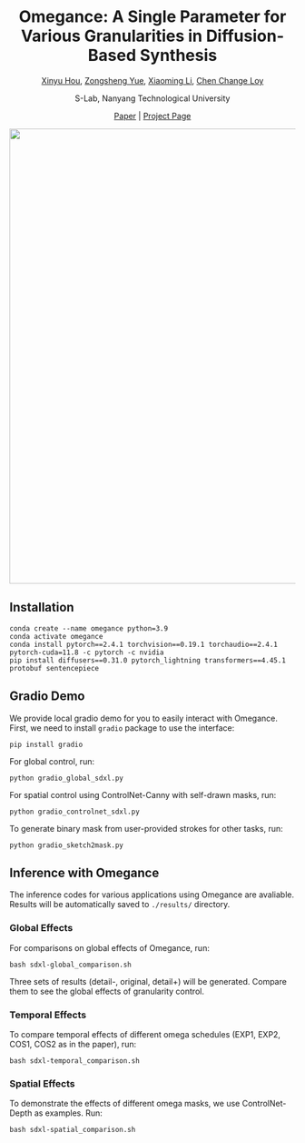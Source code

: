 <div align="center">
<h1>Omegance: A Single Parameter for Various Granularities in Diffusion-Based Synthesis</h1>

[Xinyu Hou](https://itsmag11.github.io/), [Zongsheng Yue](https://zsyoaoa.github.io/), [Xiaoming Li](https://csxmli2016.github.io/), [Chen Change Loy](https://www.mmlab-ntu.com/person/ccloy/)

<div>
    <sup></sup>S-Lab, Nanyang Technological University
</div>

[Paper](https://arxiv.org/abs/2411.17769) | [Project Page](https://itsmag11.github.io/Omegance/)

<img src="./figures/teaser.jpg" width="800px">

</div>

## Installation
```
conda create --name omegance python=3.9
conda activate omegance
conda install pytorch==2.4.1 torchvision==0.19.1 torchaudio==2.4.1  pytorch-cuda=11.8 -c pytorch -c nvidia
pip install diffusers==0.31.0 pytorch_lightning transformers==4.45.1 protobuf sentencepiece
```

## Gradio Demo

We provide local gradio demo for you to easily interact with Omegance. First, we need to install ```gradio``` package to use the interface:
```
pip install gradio
```

For global control, run:
```
python gradio_global_sdxl.py
```

For spatial control using ControlNet-Canny with self-drawn masks, run:
```
python gradio_controlnet_sdxl.py
```

To generate binary mask from user-provided strokes for other tasks, run:
```
python gradio_sketch2mask.py
```

## Inference with Omegance

The inference codes for various applications using Omegance are avaliable. Results will be automatically saved to ```./results/``` directory.

### Global Effects

For comparisons on global effects of Omegance, run:
```
bash sdxl-global_comparison.sh
```
Three sets of results (detail-, original, detail+) will be generated. Compare them to see the global effects of granularity control.

### Temporal Effects

To compare temporal effects of different omega schedules (EXP1, EXP2, COS1, COS2 as in the paper), run:
```
bash sdxl-temporal_comparison.sh
```

### Spatial Effects

To demonstrate the effects of different omega masks, we use ControlNet-Depth as examples. Run:
```
bash sdxl-spatial_comparison.sh
```
